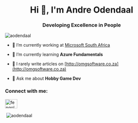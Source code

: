 <h1 align="center">Hi 👋, I'm Andre Odendaal</h1>
<h3 align="center">Developing Excellence in People</h3>

<p align="left"> <img src="https://komarev.com/ghpvc/?username=aodendaal" alt="aodendaal" /> </p>

- 🔭 I’m currently working at [Microsoft South Africa](https://aka.ms/appfactory)

- 🌱 I’m currently learning **Azure Fundamentals**

- 📝 I rarely write articles on [http://omgsoftware.co.za](http://omgsoftware.co.za)

- 💬 Ask me about **Hobby Game Dev**

<p align="left">
<h3 align="left">Connect with me:</h3>
<a href="https://twitter.com/fengol" target="blank"><img align="center" src="https://cdn.jsdelivr.net/npm/simple-icons@3.0.1/icons/twitter.svg" alt="fengol" height="30" width="40" /></a>
</p>

<p>&nbsp;<img align="center" src="https://github-readme-stats.vercel.app/api?username=aodendaal&show_icons=true" alt="aodendaal" /></p>
